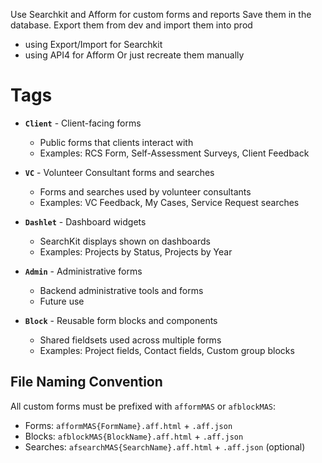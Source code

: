 Use Searchkit and Afform for custom forms and reports
Save them in the database.
Export them from dev and import them into prod
- using Export/Import for Searchkit
- using API4 for Afform 
Or just recreate them manually

# Tags

- **`Client`** - Client-facing forms 
  - Public forms that clients interact with
  - Examples: RCS Form, Self-Assessment Surveys, Client Feedback

- **`VC`** - Volunteer Consultant forms and searches 
  - Forms and searches used by volunteer consultants
  - Examples: VC Feedback, My Cases, Service Request searches

- **`Dashlet`** - Dashboard widgets 
  - SearchKit displays shown on dashboards
  - Examples: Projects by Status, Projects by Year

- **`Admin`** - Administrative forms 
  - Backend administrative tools and forms
  - Future use

- **`Block`** - Reusable form blocks and components
  - Shared fieldsets used across multiple forms
  - Examples: Project fields, Contact fields, Custom group blocks

## File Naming Convention

All custom forms must be prefixed with `afformMAS` or `afblockMAS`:
- Forms: `afformMAS{FormName}.aff.html` + `.aff.json`
- Blocks: `afblockMAS{BlockName}.aff.html` + `.aff.json`
- Searches: `afsearchMAS{SearchName}.aff.html` + `.aff.json` (optional)
